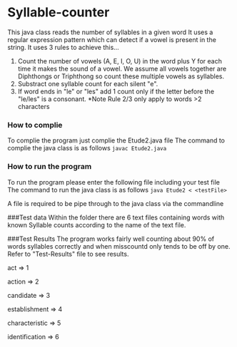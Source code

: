 # Syllable-counter
This java class reads the number of syllables in a given word
It uses a regular expression pattern which can detect if a vowel is present in the string.
It uses 3 rules to achieve this...

1. Count the number of vowels (A, E, I, O, U) in the word plus Y for each time it makes the sound of a vowel.
We assume all vowels together are Diphthongs or Triphthong so count these multiple vowels as syllables.
2. Substract one syllable count for each silent "e".
3. If word ends in "le" or "les" add 1 count only if the letter before the "le/les" is a consonant.
*Note Rule 2/3 only apply to words >2 characters


### How to complie
To complie the program just complie the Etude2.java file
The command to complie the java class is as follows
```javac Etude2.java```

### How to run the program
To run the program please enter the following file including your test file
The command to run the java class is as follows
```java Etude2 < <testFile>```

A file is required to be pipe through to the java class via the commandline

###Test data
Within the folder there are 6 text files containing words with known Syllable counts according to the name of the text file.

###Test Results
The program works fairly well counting about 90% of words syllables correctly and when misscountd only tends to be off by one.
Refer to "Test-Results" file to see results.

act => 1

action => 2

candidate => 3

establishment => 4

characteristic => 5

identification => 6
